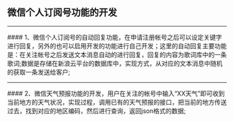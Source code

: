 ## 微信个人订阅号功能的开发
<hr> 
#### 1、微信个人订阅号的自动回复功能，在申请注册帐号之后可以设定关键字进行回复，另外的也可以启用开发的功能进行自己开发；这里的自动回复主要功能是：在关注帐号之后发送文本消息自动的进行回复，回复的内容为歌词库中的一条歌词;数据是存储在新浪云平台的数据库中，实现方式，从对应的文本消息中随机的获取一条发送给客户;
<hr>
#### 2、微信天气预报功能的开发，用户在关注的帐号中输入“XX天气”即可收到当前地方的天气状况，实现过程，调用已有的天气预报的接口，把当前的地方传送过去，找到对应的地区编码，然后进行查询，返回json格式的数据;
